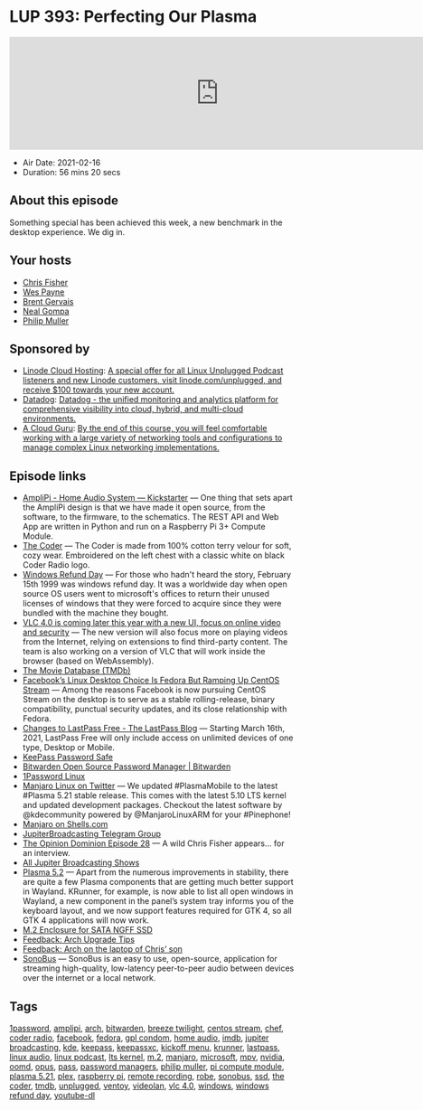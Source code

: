 # LUP 393: Perfecting Our Plasma

<iframe src="https://player.fireside.fm/v2/RUkczH-V+_fLciIQ3?theme=dark" width="740" height="200" frameborder="0" scrolling="no"></iframe>

* Air Date: 2021-02-16
* Duration: 56 mins 20 secs

## About this episode

Something special has been achieved this week, a new benchmark in the desktop experience. We dig in.

## Your hosts
* [Chris Fisher](https://linuxunplugged.com/hosts/chrislas)
* [Wes Payne](https://linuxunplugged.com/hosts/wes)
* [Brent Gervais](https://linuxunplugged.com/guests/brentgervais)
* [Neal Gompa](https://linuxunplugged.com/guests/nealgompa)
* [Philip Muller](https://linuxunplugged.com/guests/philipmuller)

## Sponsored by

  * [Linode Cloud Hosting](https://linode.com/unplugged): [A special offer for all Linux Unplugged Podcast listeners and new Linode customers, visit linode.com/unplugged, and receive $100 towards your new account. ](https://linode.com/unplugged)
  * [Datadog](http://datadog.com/unplugged): [Datadog - the unified monitoring and analytics platform for comprehensive visibility into cloud, hybrid, and multi-cloud environments.](http://datadog.com/unplugged)
  * [A Cloud Guru](https://linuxacademy.com/cp/modules/view/id/262/?utm_source=jupiter&utm_medium=cpc): [By the end of this course, you will feel comfortable working with a large variety of networking tools and configurations to manage complex Linux networking implementations.](https://linuxacademy.com/cp/modules/view/id/262/?utm_source=jupiter&utm_medium=cpc)



## Episode links

  * [AmpliPi - Home Audio System — Kickstarter](https://www.kickstarter.com/projects/micro-nova/amplipi-home-audio-system "AmpliPi - Home Audio System — Kickstarter") — One thing that sets apart the AmpliPi design is that we have made it open source, from the software, to the firmware, to the schematics. The REST API and Web App are written in Python and run on a Raspberry Pi 3+ Compute Module.
  * [The Coder](https://www.jupitergarage.com/product/the-coder-robe "The Coder") — The Coder is made from 100% cotton terry velour for soft, cozy wear. Embroidered on the left chest with a classic white on black Coder Radio logo.
  * [Windows Refund Day](http://marc.merlins.org/linux/refundday/ "Windows Refund Day") — For those who hadn't heard the story, February 15th 1999 was windows refund day. It was a worldwide day when open source OS users went to microsoft's offices to return their unused licenses of windows that they were forced to acquire since they were bundled with the machine they bought.
  * [VLC 4.0 is coming later this year with a new UI, focus on online video and security](https://www.gsmarena.com/vlc_40_is_coming_later_this_year_with_a_new_ui_focus_on_online_video_and_security-news-47727.php "VLC 4.0 is coming later this year with a new UI, focus on online video and security") — The new version will also focus more on playing videos from the Internet, relying on extensions to find third-party content. The team is also working on a version of VLC that will work inside the browser (based on WebAssembly).
  * [The Movie Database (TMDb)](https://www.themoviedb.org/ "The Movie Database \(TMDb\)")
  * [Facebook’s Linux Desktop Choice Is Fedora But Ramping Up CentOS Stream](https://www.phoronix.com/scan.php?page=news_item&px=Facebook-Desktops-Fedora-CentOS "Facebook’s Linux Desktop Choice Is Fedora But Ramping Up CentOS Stream") — Among the reasons Facebook is now pursuing CentOS Stream on the desktop is to serve as a stable rolling-release, binary compatibility, punctual security updates, and its close relationship with Fedora.
  * [Changes to LastPass Free - The LastPass Blog](https://blog.lastpass.com/2021/02/changes-to-lastpass-free/ "Changes to LastPass Free - The LastPass Blog") — Starting March 16th, 2021, LastPass Free will only include access on unlimited devices of one type, Desktop or Mobile.
  * [KeePass Password Safe](https://keepass.info/ "KeePass Password Safe")
  * [Bitwarden Open Source Password Manager | Bitwarden](https://bitwarden.com/ "Bitwarden Open Source Password Manager | Bitwarden")
  * [1Password Linux](https://1password.com/downloads/linux/ "1Password Linux")
  * [Manjaro Linux on Twitter](https://twitter.com/ManjaroLinux/status/1360618565959876608 "Manjaro Linux on Twitter") — We updated #PlasmaMobile to the latest #Plasma 5.21 stable release. This comes with the latest 5.10 LTS kernel and updated development packages. Checkout the latest software by @kdecommunity powered by @ManjaroLinuxARM for your #Pinephone!
  * [Manjaro on Shells.com](https://www.shells.com/b/update-manjaro-text/l/en-US/manjaro "Manjaro on Shells.com")
  * [JupiterBroadcasting Telegram Group](http://jupiterbroadcasting.com/telegram "JupiterBroadcasting Telegram Group")
  * [The Opinion Dominion Episode 28](https://www.theopiniondominion.org/28 "The Opinion Dominion Episode 28") — A wild Chris Fisher appears… for an interview.
  * [All Jupiter Broadcasting Shows](https://feed.jupiter.zone/allshows "All Jupiter Broadcasting Shows")
  * [Plasma 5.2](https://kde.org/announcements/plasma/5/5.21.0/ "Plasma 5.2") — Apart from the numerous improvements in stability, there are quite a few Plasma components that are getting much better support in Wayland. KRunner, for example, is now able to list all open windows in Wayland, a new component in the panel’s system tray informs you of the keyboard layout, and we now support features required for GTK 4, so all GTK 4 applications will now work.
  * [M.2 Enclosure for SATA NGFF SSD](https://www.amazon.com/gp/product/B082NRJ5MS/ "M.2 Enclosure for SATA NGFF SSD")
  * [Feedback: Arch Upgrade Tips](https://slexy.org/view/s2FW8GtD4p "Feedback: Arch Upgrade Tips")
  * [Feedback: Arch on the laptop of Chris’ son](https://slexy.org/view/s20T9gz2lN "Feedback: Arch on the laptop of Chris’ son")
  * [SonoBus](https://sonobus.net/ "SonoBus") — SonoBus is an easy to use, open-source, application for streaming high-quality, low-latency peer-to-peer audio between devices over the internet or a local network.



## Tags

[1password](https://linuxunplugged.com/tags/1password), [amplipi](https://linuxunplugged.com/tags/amplipi), [arch](https://linuxunplugged.com/tags/arch), [bitwarden](https://linuxunplugged.com/tags/bitwarden), [breeze twilight](https://linuxunplugged.com/tags/breeze%20twilight), [centos stream](https://linuxunplugged.com/tags/centos%20stream), [chef](https://linuxunplugged.com/tags/chef), [coder radio](https://linuxunplugged.com/tags/coder%20radio), [facebook](https://linuxunplugged.com/tags/facebook), [fedora](https://linuxunplugged.com/tags/fedora), [gpl condom](https://linuxunplugged.com/tags/gpl%20condom), [home audio](https://linuxunplugged.com/tags/home%20audio), [imdb](https://linuxunplugged.com/tags/imdb), [jupiter broadcasting](https://linuxunplugged.com/tags/jupiter%20broadcasting), [kde](https://linuxunplugged.com/tags/kde), [keepass](https://linuxunplugged.com/tags/keepass), [keepassxc](https://linuxunplugged.com/tags/keepassxc), [kickoff menu](https://linuxunplugged.com/tags/kickoff%20menu), [krunner](https://linuxunplugged.com/tags/krunner), [lastpass](https://linuxunplugged.com/tags/lastpass), [linux audio](https://linuxunplugged.com/tags/linux%20audio), [linux podcast](https://linuxunplugged.com/tags/linux%20podcast), [lts kernel](https://linuxunplugged.com/tags/lts%20kernel), [m.2](https://linuxunplugged.com/tags/m.2), [manjaro](https://linuxunplugged.com/tags/manjaro), [microsoft](https://linuxunplugged.com/tags/microsoft), [mpv](https://linuxunplugged.com/tags/mpv), [nvidia](https://linuxunplugged.com/tags/nvidia), [oomd](https://linuxunplugged.com/tags/oomd), [opus](https://linuxunplugged.com/tags/opus), [pass](https://linuxunplugged.com/tags/pass), [password managers](https://linuxunplugged.com/tags/password%20managers), [philip muller](https://linuxunplugged.com/tags/philip%20muller), [pi compute module](https://linuxunplugged.com/tags/pi%20compute%20module), [plasma 5.21](https://linuxunplugged.com/tags/plasma%205.21), [plex](https://linuxunplugged.com/tags/plex), [raspberry pi](https://linuxunplugged.com/tags/raspberry%20pi), [remote recording](https://linuxunplugged.com/tags/remote%20recording), [robe](https://linuxunplugged.com/tags/robe), [sonobus](https://linuxunplugged.com/tags/sonobus), [ssd](https://linuxunplugged.com/tags/ssd), [the coder](https://linuxunplugged.com/tags/the%20coder), [tmdb](https://linuxunplugged.com/tags/tmdb), [unplugged](https://linuxunplugged.com/tags/unplugged), [ventoy](https://linuxunplugged.com/tags/ventoy), [videolan](https://linuxunplugged.com/tags/videolan), [vlc 4.0](https://linuxunplugged.com/tags/vlc%204.0), [windows](https://linuxunplugged.com/tags/windows), [windows refund day](https://linuxunplugged.com/tags/windows%20refund%20day), [youtube-dl](https://linuxunplugged.com/tags/youtube-dl)